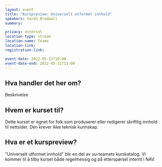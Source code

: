 ```yaml
---
layout: event
title: "Kurspreview: Universelt utformet innhold"
speakers: Sarah Brodwall
summary: 

privacy: external
location-type: stream
location-name: Teams
location-link:
registration-link:

event-date: 2022-05-31T10:00
event-date-end: 2022-05-31T11:00
---
```

## Hva handler det her om?
Beskrivelse

## Hvem er kurset til?
Dette kurset er egnet for folk som produserer eller redigerer skriftlig innhold til nettsider.  Den krever ikke teknisk kunnskap.

## Hva er et kurspreview?
"Universelt utformet innhold" blir en del av uu-teamets kurskatalog.  Vi kommer til å tilby kurset både regelmessig og på etterspørsel internt i NAV.